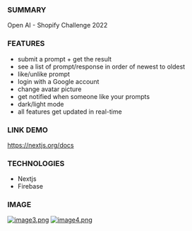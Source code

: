 
### SUMMARY 
Open AI - Shopify Challenge 2022

### FEATURES
- submit a prompt  + get the result
- see a list of prompt/response in order of newest to oldest
- like/unlike prompt
- login with a Google account
- change avatar picture
- get notified when someone like your prompts
- dark/light mode
- all features get updated in real-time

### LINK DEMO
https://nextjs.org/docs

### TECHNOLOGIES
- Nextjs
- Firebase

### IMAGE
[![image3.png](https://i.postimg.cc/ZqL5SMPF/image3.png)](https://postimg.cc/PLPjbKRP)
[![image4.png](https://i.postimg.cc/DyKfShCd/image4.png)](https://postimg.cc/Z0VzQGzC)

